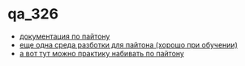 # qa_326
<ul>
<li><a href="https://docs.python.org/3/" target="_blank">документация по пайтону</a> <br></li>
<li><a href="https://thonny.org/" target="_blank">еще одна среда разботки для пайтона (хорошо при обучении)</a> <br></li>

<li><a href="http://www.itmathrepetitor.ru/prog/zadachi-na-vychisleniya" target="_blank">а вот тут можно практику набивать по пайтону</a> </li>
</ul>
